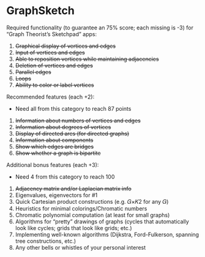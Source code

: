 # GraphSketch

Required functionality (to guarantee an 75% score; each missing is -3)
for “Graph Theorist’s Sketchpad” apps:
1. ~~Graphical display of vertices and edges~~
2. ~~Input of vertices and edges~~
3. ~~Able to reposition vertices while maintaining adjacencies~~
4. ~~Deletion of vertices and edges~~
5. ~~Parallel edges~~
6. ~~Loops~~
7. ~~Ability to color or label vertices~~

Recommended features (each +2):
 * Need all from this category to reach 87 points

1. ~~Information about numbers of vertices and edges~~
2. ~~Information about degrees of vertices~~
3. ~~Display of directed arcs (for directed graphs)~~
4. ~~Information about components~~
5. ~~Show which edges are bridges~~
6. ~~Show whether a graph is bipartite~~

Additional bonus features (each +3):
 * Need 4 from this category to reach 100
 
1. ~~Adjacency matrix and/or Laplacian matrix info~~
2. Eigenvalues, eigenvectors for #1
3. Quick Cartesian product constructions (e.g. 𝐺×𝐾2 for any 𝐺)
4. Heuristics for minimal colorings/Chromatic numbers
5. Chromatic polynomial computation (at least for small graphs)
6. Algorithms for “pretty” drawings of graphs (cycles that automatically
look like cycles; grids that look like grids; etc.)
7. Implementing well-known algorithms (Dijkstra, Ford-Fulkerson,
spanning tree constructions, etc.)
8. Any other bells or whistles of your personal interest